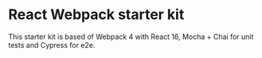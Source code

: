 # React Webpack starter kit

This starter kit is based of Webpack 4 with React 16, Mocha + Chai for unit tests
and Cypress for e2e.
